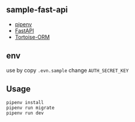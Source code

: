 ## sample-fast-api
- [pipenv](https://pipenv.pypa.io/en/latest/)
- [FastAPI](https://fastapi.tiangolo.com/)
- [Tortoise-ORM](https://tortoise-orm.readthedocs.io/en/latest/)

## env
use by copy `.evn.sample`
change `AUTH_SECRET_KEY`

## Usage
```
pipenv install
pipenv run migrate
pipenv run dev
```
